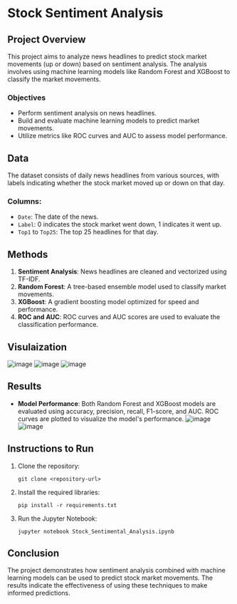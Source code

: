 
# Stock Sentiment Analysis

## Project Overview
This project aims to analyze news headlines to predict stock market movements (up or down) based on sentiment analysis. The analysis involves using machine learning models like Random Forest and XGBoost to classify the market movements.

### Objectives
- Perform sentiment analysis on news headlines.
- Build and evaluate machine learning models to predict market movements.
- Utilize metrics like ROC curves and AUC to assess model performance.

## Data
The dataset consists of daily news headlines from various sources, with labels indicating whether the stock market moved up or down on that day.

### Columns:
- `Date`: The date of the news.
- `Label`: 0 indicates the stock market went down, 1 indicates it went up.
- `Top1` to `Top25`: The top 25 headlines for that day.

## Methods
1. **Sentiment Analysis**: News headlines are cleaned and vectorized using TF-IDF.
2. **Random Forest**: A tree-based ensemble model used to classify market movements.
3. **XGBoost**: A gradient boosting model optimized for speed and performance.
4. **ROC and AUC**: ROC curves and AUC scores are used to evaluate the classification performance.

## Visulaization
![image](https://github.com/user-attachments/assets/422f1bc9-f01a-4b2e-8226-92465b276e41)
![image](https://github.com/user-attachments/assets/0c09726c-5850-4434-944c-0299cc486235)
![image](https://github.com/user-attachments/assets/b32a1cd6-b05f-4216-b5b7-94e052dfd984)


## Results
- **Model Performance**: Both Random Forest and XGBoost models are evaluated using accuracy, precision, recall, F1-score, and AUC. ROC curves are plotted to visualize the model's performance.
![image](https://github.com/user-attachments/assets/b3b19039-6ba4-4dc2-8c23-479e020324f0)
![image](https://github.com/user-attachments/assets/874674cf-181f-4628-8087-b27bae2cdcca)

## Instructions to Run
1. Clone the repository:
   ```
   git clone <repository-url>
   ```
2. Install the required libraries:
   ```
   pip install -r requirements.txt
   ```
3. Run the Jupyter Notebook:
   ```
   jupyter notebook Stock_Sentimental_Analysis.ipynb
   ```
## Conclusion
The project demonstrates how sentiment analysis combined with machine learning models can be used to predict stock market movements. The results indicate the effectiveness of using these techniques to make informed predictions.
